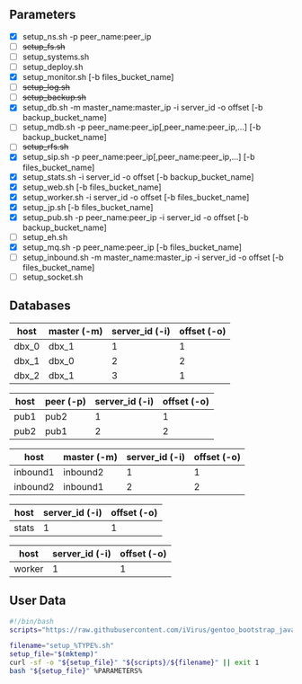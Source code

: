 ## Parameters

- [x] setup_ns.sh -p peer_name:peer_ip
- [ ] ~~setup_fs.sh~~
- [ ] setup_systems.sh
- [ ] setup_deploy.sh
- [x] setup_monitor.sh [-b files_bucket_name]
- [ ] ~~setup_log.sh~~
- [ ] ~~setup_backup.sh~~
- [x] setup_db.sh -m master_name:master_ip -i server_id -o offset [-b backup_bucket_name]
- [ ] setup_mdb.sh -p peer_name:peer_ip[,peer_name:peer_ip,...] [-b backup_bucket_name]
- [ ] ~~setup_rfs.sh~~
- [x] setup_sip.sh -p peer_name:peer_ip[,peer_name:peer_ip,...] [-b files_bucket_name]
- [x] setup_stats.sh -i server_id -o offset [-b backup_bucket_name]
- [x] setup_web.sh [-b files_bucket_name]
- [x] setup_worker.sh -i server_id -o offset [-b files_bucket_name]
- [x] setup_jp.sh [-b files_bucket_name]
- [x] setup_pub.sh -p peer_name:peer_ip -i server_id -o offset [-b backup_bucket_name]
- [ ] setup_eh.sh
- [x] setup_mq.sh -p peer_name:peer_ip [-b files_bucket_name]
- [ ] setup_inbound.sh -m master_name:master_ip -i server_id -o offset [-b files_bucket_name]
- [ ] setup_socket.sh

## Databases


| host  | master (-m) | server_id (-i) | offset (-o) |
| ----- | ----------- | -------------- | ----------- |
| dbx_0 | dbx_1       | 1              | 1           |
| dbx_1 | dbx_0       | 2              | 2           |
| dbx_2 | dbx_1       | 3              | 1           |

| host | peer (-p) | server_id (-i) | offset (-o) |
| ---- | --------- | -------------- | ----------- |
| pub1 | pub2      | 1              | 1           |
| pub2 | pub1      | 2              | 2           |

| host     | master (-m) | server_id (-i) | offset (-o) |
| -------- | ----------- | -------------- | ----------- |
| inbound1 | inbound2    | 1              | 1           |
| inbound2 | inbound1    | 2              | 2           |

| host  | server_id (-i) | offset (-o) |
| ----- | -------------- | ----------- |
| stats | 1              | 1           |

| host   | server_id (-i) | offset (-o) |
| ------ | -------------- | ----------- |
| worker | 1              | 1           |

## User Data

```bash
#!/bin/bash
scripts="https://raw.githubusercontent.com/iVirus/gentoo_bootstrap_java/master/templates/hvm/scripts"

filename="setup_%TYPE%.sh"
setup_file="$(mktemp)"
curl -sf -o "${setup_file}" "${scripts}/${filename}" || exit 1
bash "${setup_file}" %PARAMETERS%
```
